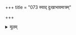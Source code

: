 +++
title = "073 स्याद् दुःखाभावमात्रम्"

+++
<details><summary>मूलम्</summary>

स्याद् दुःखाभावमात्रं सुखमभिदधतो वैपरीत्यप्रसक्तिः स्वापादौ दुःखसिद्धिर्न यदि सुखमपि ह्यत्र नैवास्ति तादृक् ।  
शीतोष्णातीतनीतेर्द्वितयसमधिकावस्थितिर्दुस्त्यजाऽतस्तत्तच्छब्दप्रयोगेष्वनियतिरुचितैस्संघटेतोपचारैः ॥ ७३ ॥
</details>